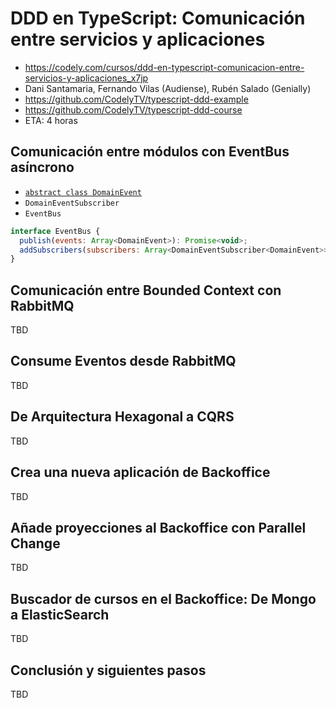 # DDD en TypeScript: Comunicación entre servicios y aplicaciones
- https://codely.com/cursos/ddd-en-typescript-comunicacion-entre-servicios-y-aplicaciones_x7jp
- Dani Santamaria, Fernando Vilas (Audiense), Rubén Salado (Genially)
- https://github.com/CodelyTV/typescript-ddd-example
- https://github.com/CodelyTV/typescript-ddd-course
- ETA: 4 horas


## Comunicación entre módulos con EventBus asíncrono
- [`abstract class DomainEvent`](https://github.com/CodelyTV/typescript-ddd-example/blob/master/src/Contexts/Shared/domain/DomainEvent.ts) 
- `DomainEventSubscriber` 
- `EventBus`
```js
interface EventBus {
  publish(events: Array<DomainEvent>): Promise<void>;
  addSubscribers(subscribers: Array<DomainEventSubscriber<DomainEvent>>): void;
}
```

## Comunicación entre Bounded Context con RabbitMQ
TBD

## Consume Eventos desde RabbitMQ
TBD

## De Arquitectura Hexagonal a CQRS
TBD

## Crea una nueva aplicación de Backoffice
TBD

## Añade proyecciones al Backoffice con Parallel Change
TBD

## Buscador de cursos en el Backoffice: De Mongo a ElasticSearch
TBD

## Conclusión y siguientes pasos
TBD
